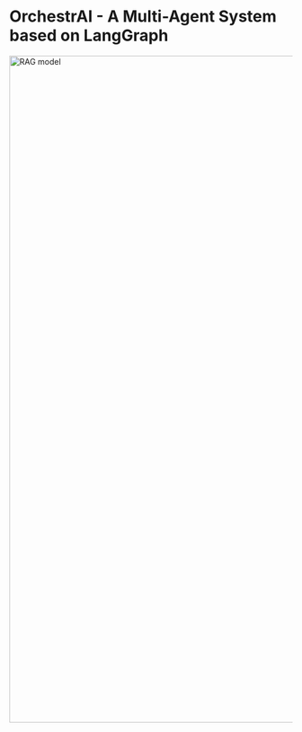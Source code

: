 # OrchestrAI - A Multi-Agent System based on LangGraph
<img width="2120" height="1188" alt="RAG model" src="https://github.com/user-attachments/assets/036ea65a-4752-4b8f-adbe-848476f0cd39" />

